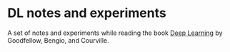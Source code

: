# DL notes and experiments
A set of notes and experiments while reading the book [Deep Learning](https://www.deeplearningbook.org/) by
Goodfellow, Bengio, and Courville.


